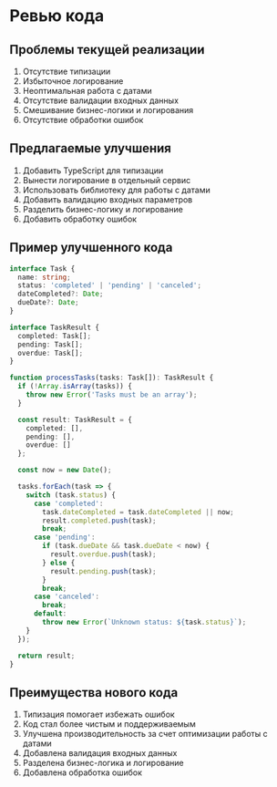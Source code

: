 # Ревью кода

## Проблемы текущей реализации

1. Отсутствие типизации
2. Избыточное логирование
3. Неоптимальная работа с датами
4. Отсутствие валидации входных данных
5. Смешивание бизнес-логики и логирования
6. Отсутствие обработки ошибок

## Предлагаемые улучшения

1. Добавить TypeScript для типизации
2. Вынести логирование в отдельный сервис
3. Использовать библиотеку для работы с датами
4. Добавить валидацию входных параметров
5. Разделить бизнес-логику и логирование
6. Добавить обработку ошибок

## Пример улучшенного кода

```typescript
interface Task {
  name: string;
  status: 'completed' | 'pending' | 'canceled';
  dateCompleted?: Date;
  dueDate?: Date;
}

interface TaskResult {
  completed: Task[];
  pending: Task[];
  overdue: Task[];
}

function processTasks(tasks: Task[]): TaskResult {
  if (!Array.isArray(tasks)) {
    throw new Error('Tasks must be an array');
  }

  const result: TaskResult = {
    completed: [],
    pending: [],
    overdue: []
  };

  const now = new Date();

  tasks.forEach(task => {
    switch (task.status) {
      case 'completed':
        task.dateCompleted = task.dateCompleted || now;
        result.completed.push(task);
        break;
      case 'pending':
        if (task.dueDate && task.dueDate < now) {
          result.overdue.push(task);
        } else {
          result.pending.push(task);
        }
        break;
      case 'canceled':
        break;
      default:
        throw new Error(`Unknown status: ${task.status}`);
    }
  });

  return result;
}
```

## Преимущества нового кода

1. Типизация помогает избежать ошибок
2. Код стал более чистым и поддерживаемым
3. Улучшена производительность за счет оптимизации работы с датами
4. Добавлена валидация входных данных
5. Разделена бизнес-логика и логирование
6. Добавлена обработка ошибок 